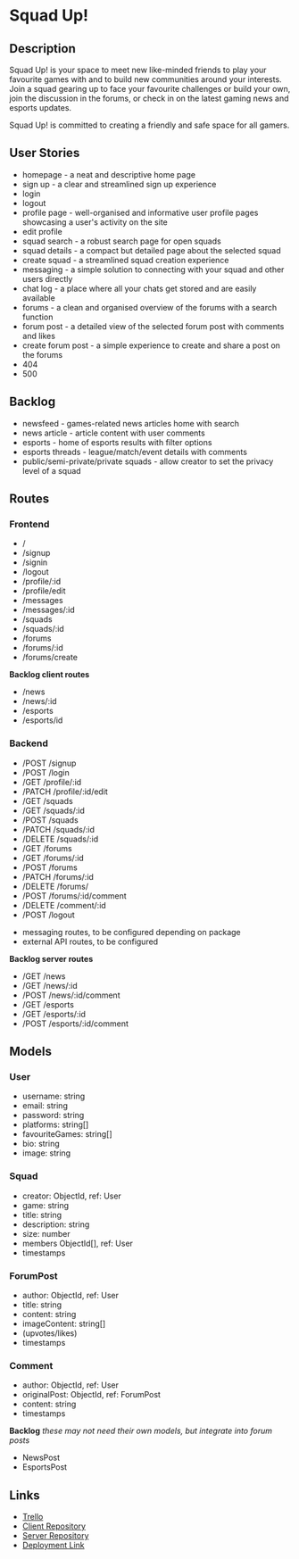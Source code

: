 # Squad Up!

## Description

Squad Up! is your space to meet new like-minded friends to play your favourite games with and to build new communities around your interests.
Join a squad gearing up to face your favourite challenges or build your own, join the discussion in the forums, or check in on the latest gaming news and esports updates.

Squad Up! is committed to creating a friendly and safe space for all gamers.

## User Stories

* homepage - a neat and descriptive home page
* sign up - a clear and streamlined sign up experience
* login
* logout
* profile page - well-organised and informative user profile pages showcasing a user's activity on the site
* edit profile
* squad search -  a robust search page for open squads
* squad details -  a compact but detailed page about the selected squad
* create squad -  a streamlined squad creation experience
* messaging - a simple solution to connecting with your squad and other users directly
* chat log -  a place where all your chats get stored and are easily available
* forums - a clean and organised overview of the forums with a search function
* forum post - a detailed view of the selected forum post with comments and likes
* create forum post - a simple experience to create and share a post on the forums
* 404
* 500


## Backlog

* newsfeed - games-related news articles home with search
* news article - article content with user comments
* esports - home of esports results with filter options
* esports threads - league/match/event details with comments
* public/semi-private/private squads - allow creator to set the privacy level of a squad


## Routes

### Frontend

* /
* /signup
* /signin
* /logout
* /profile/:id
* /profile/edit
* /messages
* /messages/:id
* /squads
* /squads/:id
* /forums
* /forums/:id
* /forums/create

**Backlog client routes**
* /news
* /news/:id
* /esports
* /esports/id


### Backend

* /POST /signup
* /POST /login
* /GET /profile/:id
* /PATCH /profile/:id/edit
* /GET /squads
* /GET /squads/:id
* /POST /squads
* /PATCH /squads/:id
* /DELETE /squads/:id
* /GET /forums
* /GET /forums/:id
* /POST /forums
* /PATCH /forums/:id
* /DELETE /forums/
* /POST /forums/:id/comment
* /DELETE /comment/:id
* /POST /logout

+ messaging routes, to be configured depending on package
+ external API routes, to be configured

**Backlog server routes**
* /GET /news
* /GET /news/:id
* /POST /news/:id/comment
* /GET /esports
* /GET /esports/:id
* /POST /esports/:id/comment

## Models

### User
  * username: string
  * email: string
  * password: string
  * platforms: string\[]
  * favouriteGames: string\[]
  * bio: string
  * image: string

### Squad
  * creator: ObjectId, ref: User
  * game: string
  * title: string
  * description: string
  * size: number
  * members ObjectId\[], ref: User
  * timestamps

### ForumPost
  * author: ObjectId, ref: User
  * title: string
  * content: string
  * imageContent: string\[]
  * (upvotes/likes)
  * timestamps

### Comment
  * author: ObjectId, ref: User
  * originalPost: ObjectId, ref: ForumPost 
  * content: string
  * timestamps
  
**Backlog**
*these may not need their own models, but integrate into forum posts*
* NewsPost
* EsportsPost


## Links

* [Trello](https://trello.com/b/Yk9BbjDe/squad-up)
* [Client Repository](https://github.com/LauraSalakari/squad-up-client)
* [Server Repository](https://github.com/LauraSalakari/squad-up-server)
* [Deployment Link](https://squad-u-p.herokuapp.com/)
